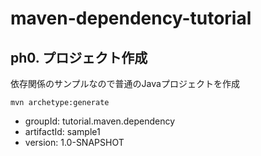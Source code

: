 # maven-dependency-tutorial

## ph0. プロジェクト作成

依存関係のサンプルなので普通のJavaプロジェクトを作成

    mvn archetype:generate

- groupId: tutorial.maven.dependency
- artifactId: sample1
- version: 1.0-SNAPSHOT
